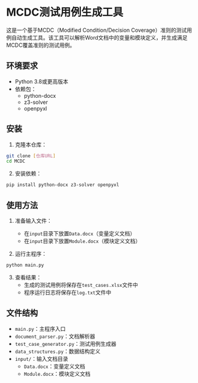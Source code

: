 # MCDC测试用例生成工具

这是一个基于MCDC（Modified Condition/Decision Coverage）准则的测试用例自动生成工具。该工具可以解析Word文档中的变量和模块定义，并生成满足MCDC覆盖准则的测试用例。

## 环境要求

- Python 3.8或更高版本
- 依赖包：
  - python-docx
  - z3-solver
  - openpyxl

## 安装

1. 克隆本仓库：
```bash
git clone [仓库URL]
cd MCDC
```

2. 安装依赖：
```bash
pip install python-docx z3-solver openpyxl
```

## 使用方法

1. 准备输入文件：
   - 在`input`目录下放置`Data.docx`（变量定义文档）
   - 在`input`目录下放置`Module.docx`（模块定义文档）

2. 运行主程序：
```bash
python main.py
```

3. 查看结果：
   - 生成的测试用例将保存在`test_cases.xlsx`文件中
   - 程序运行日志将保存在`log.txt`文件中

## 文件结构

- `main.py`：主程序入口
- `document_parser.py`：文档解析器
- `test_case_generator.py`：测试用例生成器
- `data_structures.py`：数据结构定义
- `input/`：输入文档目录
  - `Data.docx`：变量定义文档
  - `Module.docx`：模块定义文档
